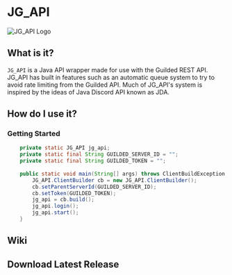 # JG_API
![JG_API Logo](https://i.gyazo.com/a2e8fe48ff262584be665e1bc5d2bfc3.png)
## What is it?
`JG_API` is a Java API wrapper made for use with the Guilded REST API. JG_API has built in features such as an automatic queue system to try to avoid rate limiting from the Guilded API. Much of JG_API's system is inspired by the ideas of Java Discord API known as JDA.
## How do I use it?
### Getting Started
```java
    private static JG_API jg_api;
    private static final String GUILDED_SERVER_ID = "";
    private static final String GUILDED_TOKEN = "";
    
    public static void main(String[] args) throws ClientBuildException {
        JG_API.ClientBuilder cb = new JG_API.ClientBuilder();
        cb.setParentServerId(GUILDED_SERVER_ID);
        cb.setToken(GUILDED_TOKEN);
        jg_api = cb.build();
        jg_api.login();
        jg_api.start();
    }
```
## Wiki

## Download Latest Release